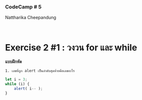 ### CodeCamp # 5 <br>
Nattharika Cheepandung <br>
<br>
<br>

# Exercise 2 #1 : วงวน for และ while

**แบบฝึกหัด**
    
    1. เลขที่ถูก alert เป็นลำดับสุดท้ายคือเลขอะไร

```javascript
let i = 3;
while (i) {
    alert( i-- );
}
```